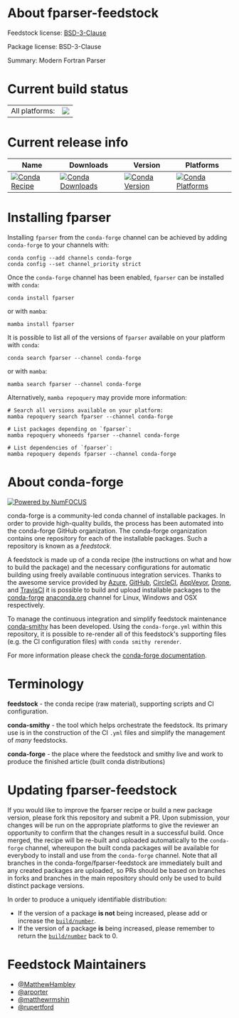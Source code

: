 About fparser-feedstock
=======================

Feedstock license: [BSD-3-Clause](https://github.com/conda-forge/fparser-feedstock/blob/main/LICENSE.txt)



Package license: BSD-3-Clause

Summary: Modern Fortran Parser

Current build status
====================


<table><tr><td>All platforms:</td>
    <td>
      <a href="https://dev.azure.com/conda-forge/feedstock-builds/_build/latest?definitionId=8728&branchName=main">
        <img src="https://dev.azure.com/conda-forge/feedstock-builds/_apis/build/status/fparser-feedstock?branchName=main">
      </a>
    </td>
  </tr>
</table>

Current release info
====================

| Name | Downloads | Version | Platforms |
| --- | --- | --- | --- |
| [![Conda Recipe](https://img.shields.io/badge/recipe-fparser-green.svg)](https://anaconda.org/conda-forge/fparser) | [![Conda Downloads](https://img.shields.io/conda/dn/conda-forge/fparser.svg)](https://anaconda.org/conda-forge/fparser) | [![Conda Version](https://img.shields.io/conda/vn/conda-forge/fparser.svg)](https://anaconda.org/conda-forge/fparser) | [![Conda Platforms](https://img.shields.io/conda/pn/conda-forge/fparser.svg)](https://anaconda.org/conda-forge/fparser) |

Installing fparser
==================

Installing `fparser` from the `conda-forge` channel can be achieved by adding `conda-forge` to your channels with:

```
conda config --add channels conda-forge
conda config --set channel_priority strict
```

Once the `conda-forge` channel has been enabled, `fparser` can be installed with `conda`:

```
conda install fparser
```

or with `mamba`:

```
mamba install fparser
```

It is possible to list all of the versions of `fparser` available on your platform with `conda`:

```
conda search fparser --channel conda-forge
```

or with `mamba`:

```
mamba search fparser --channel conda-forge
```

Alternatively, `mamba repoquery` may provide more information:

```
# Search all versions available on your platform:
mamba repoquery search fparser --channel conda-forge

# List packages depending on `fparser`:
mamba repoquery whoneeds fparser --channel conda-forge

# List dependencies of `fparser`:
mamba repoquery depends fparser --channel conda-forge
```


About conda-forge
=================

[![Powered by
NumFOCUS](https://img.shields.io/badge/powered%20by-NumFOCUS-orange.svg?style=flat&colorA=E1523D&colorB=007D8A)](https://numfocus.org)

conda-forge is a community-led conda channel of installable packages.
In order to provide high-quality builds, the process has been automated into the
conda-forge GitHub organization. The conda-forge organization contains one repository
for each of the installable packages. Such a repository is known as a *feedstock*.

A feedstock is made up of a conda recipe (the instructions on what and how to build
the package) and the necessary configurations for automatic building using freely
available continuous integration services. Thanks to the awesome service provided by
[Azure](https://azure.microsoft.com/en-us/services/devops/), [GitHub](https://github.com/),
[CircleCI](https://circleci.com/), [AppVeyor](https://www.appveyor.com/),
[Drone](https://cloud.drone.io/welcome), and [TravisCI](https://travis-ci.com/)
it is possible to build and upload installable packages to the
[conda-forge](https://anaconda.org/conda-forge) [anaconda.org](https://anaconda.org/)
channel for Linux, Windows and OSX respectively.

To manage the continuous integration and simplify feedstock maintenance
[conda-smithy](https://github.com/conda-forge/conda-smithy) has been developed.
Using the ``conda-forge.yml`` within this repository, it is possible to re-render all of
this feedstock's supporting files (e.g. the CI configuration files) with ``conda smithy rerender``.

For more information please check the [conda-forge documentation](https://conda-forge.org/docs/).

Terminology
===========

**feedstock** - the conda recipe (raw material), supporting scripts and CI configuration.

**conda-smithy** - the tool which helps orchestrate the feedstock.
                   Its primary use is in the construction of the CI ``.yml`` files
                   and simplify the management of *many* feedstocks.

**conda-forge** - the place where the feedstock and smithy live and work to
                  produce the finished article (built conda distributions)


Updating fparser-feedstock
==========================

If you would like to improve the fparser recipe or build a new
package version, please fork this repository and submit a PR. Upon submission,
your changes will be run on the appropriate platforms to give the reviewer an
opportunity to confirm that the changes result in a successful build. Once
merged, the recipe will be re-built and uploaded automatically to the
`conda-forge` channel, whereupon the built conda packages will be available for
everybody to install and use from the `conda-forge` channel.
Note that all branches in the conda-forge/fparser-feedstock are
immediately built and any created packages are uploaded, so PRs should be based
on branches in forks and branches in the main repository should only be used to
build distinct package versions.

In order to produce a uniquely identifiable distribution:
 * If the version of a package **is not** being increased, please add or increase
   the [``build/number``](https://docs.conda.io/projects/conda-build/en/latest/resources/define-metadata.html#build-number-and-string).
 * If the version of a package **is** being increased, please remember to return
   the [``build/number``](https://docs.conda.io/projects/conda-build/en/latest/resources/define-metadata.html#build-number-and-string)
   back to 0.

Feedstock Maintainers
=====================

* [@MatthewHambley](https://github.com/MatthewHambley/)
* [@arporter](https://github.com/arporter/)
* [@matthewrmshin](https://github.com/matthewrmshin/)
* [@rupertford](https://github.com/rupertford/)

